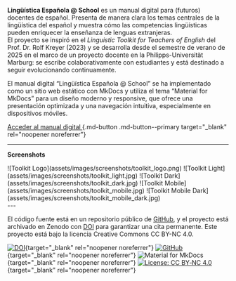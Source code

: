 **Lingüística Española @ School** es un manual digital para (futuros) docentes de español. Presenta de manera clara los temas centrales de la lingüística del español y muestra cómo las competencias lingüísticas pueden enriquecer la enseñanza de lenguas extranjeras.  
El proyecto se inspiró en el _Linguistic Toolkit for Teachers of English_ del Prof. Dr. Rolf Kreyer (2023) y se desarrolla desde el semestre de verano de 2025 en el marco de un proyecto docente en la Philipps-Universität Marburg: se escribe colaborativamente con estudiantes y está destinado a seguir evolucionando continuamente.

El manual digital “Lingüística Española @ School” se ha implementado como un sitio web estático con MkDocs y utiliza el tema “Material for MkDocs” para un diseño moderno y responsive, que ofrece una presentación optimizada y una navegación intuitiva, especialmente en dispositivos móviles.

[Acceder al manual digital  <i class="fa-solid fa-up-right-from-square"></i>](https://ftacke.github.io/spanisch-toolkit/){.md-button .md-button--primary target="_blank" rel="noopener noreferrer"}

---
**Screenshots**
<div class="masonry" markdown>
![Toolkit Logo](assets/images/screenshots/toolkit_logo.png)
![Toolkit Light](assets/images/screenshots/toolkit_light.jpg)
![Toolkit Dark](assets/images/screenshots/toolkit_dark.jpg)
![Toolkit Mobile](assets/images/screenshots/toolkit_mobile.jpg)
![Toolkit Mobile Dark](assets/images/screenshots/toolkit_mobile_dark.jpg)
</div>
---

El código fuente está en un repositorio público de [GitHub](https://github.com/FTacke/spanisch-toolkit), y el proyecto está archivado en Zenodo con [DOI](https://doi.org/10.5281/zenodo.15348687) para garantizar una cita permanente. Este proyecto está bajo la licencia Creative Commons CC BY-NC 4.0.

[![DOI](https://zenodo.org/badge/DOI/10.5281/zenodo.15348687.svg)](https://doi.org/10.5281/zenodo.15348687){target="_blank" rel="noopener noreferrer"}
[![GitHub](https://img.shields.io/badge/GitHub-FTacke%2Fspanisch--toolkit-4287f5?style=flat&logo=github&logoColor=white)](https://github.com/FTacke/spanisch-toolkit){target="_blank" rel="noopener noreferrer"}
![Material for MkDocs](https://img.shields.io/badge/MkDocs-Material-blue){target="_blank" rel="noopener noreferrer"}
[![License: CC BY‐NC 4.0](https://img.shields.io/badge/License-CC%20BY--NC%204.0-lightgrey)](https://creativecommons.org/licenses/by-nc/4.0/){target="_blank" rel="noopener noreferrer"}



